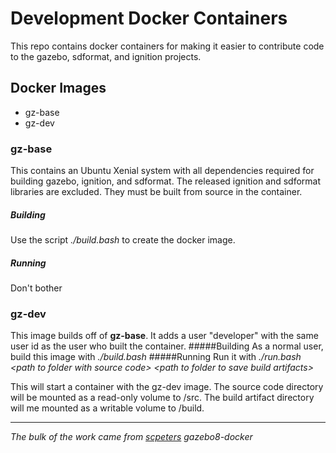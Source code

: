 # Development Docker Containers

This repo contains docker containers for making it easier to contribute code to the gazebo, sdformat, and ignition projects.

## Docker Images
* gz-base
* gz-dev
### gz-base
This contains an Ubuntu Xenial system with all dependencies required for building gazebo, ignition, and sdformat. The released ignition and sdformat libraries are excluded. They must be built from source in the container.
##### Building
Use the script *./build.bash* to create the docker image.
##### Running
Don't bother

### gz-dev
This image builds off of **gz-base**. It adds a user "developer" with the same user id as the user who built the container.
#####Building
 As a normal user, build this image with
 *./build.bash*
#####Running
 Run it with
 *./run.bash <path to folder with source code\> <path to folder to save build artifacts\>*
 
 This will start a container with the gz-dev image. The source code directory will be mounted as a read-only volume to /src. The build artifact directory will me mounted as a writable volume to /build.

---
*The bulk of the work came from [scpeters](https://bitbucket.org/scpeters/unix-stuff) gazebo8-docker*